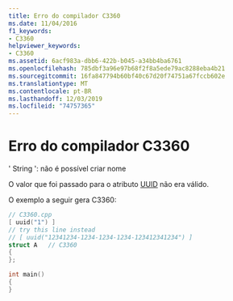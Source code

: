 ```yaml
---
title: Erro do compilador C3360
ms.date: 11/04/2016
f1_keywords:
- C3360
helpviewer_keywords:
- C3360
ms.assetid: 6acf983a-dbb6-422b-b045-a34bb4ba6761
ms.openlocfilehash: 785dbf3a96e97b68f2f8a5ede79ac8288eba4b21
ms.sourcegitcommit: 16fa847794b60bf40c67d20f74751a67fccb602e
ms.translationtype: MT
ms.contentlocale: pt-BR
ms.lasthandoff: 12/03/2019
ms.locfileid: "74757365"
---
```

# <a name="compiler-error-c3360"></a>Erro do compilador C3360

' String ': não é possível criar nome

O valor que foi passado para o atributo [UUID](../../windows/uuid-cpp-attributes.md) não era válido.

O exemplo a seguir gera C3360:

```cpp
// C3360.cpp
[ uuid("1") ]
// try this line instead
// [ uuid("12341234-1234-1234-1234-123412341234") ]
struct A   // C3360
{
};

int main()
{
}
```
